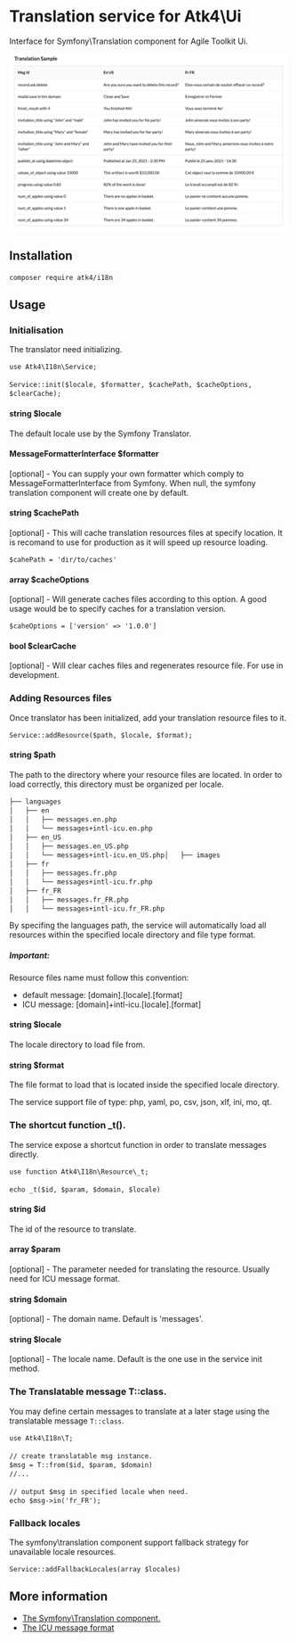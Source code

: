 # Translation service for Atk4\Ui

Interface for Symfony\Translation component for Agile Toolkit Ui.

![sample](images/sample.png)

## Installation

```
composer require atk4/i18n
```

## Usage

### Initialisation

The translator need initializing.

```
use Atk4\I18n\Service;

Service::init($locale, $formatter, $cachePath, $cacheOptions, $clearCache);
```

#### string $locale 
The default locale use by the Symfony Translator.

#### MessageFormatterInterface $formatter

[optional] - You can supply your own formatter which comply to MessageFormatterInterface from Symfony.
When null, the symfony translation component will create one by default.

#### string $cachePath

[optional] - This will cache translation resources files at specify location. It is recomand to use for production as it will
speed up resource loading.

```
$cahePath = 'dir/to/caches'
```

#### array $cacheOptions

[optional] - Will generate caches files according to this option. A good usage
would be to specify caches for a translation version.

```
$caheOptions = ['version' => '1.0.0']
```

#### bool $clearCache

[optional] - Will clear caches files and regenerates resource file. For use in development. 

### Adding Resources files

Once translator has been initialized, add your translation resource files to it.

```
Service::addResource($path, $locale, $format);
```

#### string $path

The path to the directory where your resource files are located. In order to load
correctly, this directory must be organized per locale.

```
├── languages
│   ├── en
│   │   ├── messages.en.php
│   │   └── messages+intl-icu.en.php
│   ├── en_US
│   │   ├── messages.en_US.php
│   │   └── messages+intl-icu.en_US.php│   ├── images
│   ├── fr
│   │   ├── messages.fr.php
│   │   └── messages+intl-icu.fr.php
│   ├── fr_FR
│   │   ├── messages.fr_FR.php
│   │   └── messages+intl-icu.fr_FR.php
```

By specifing the languages path, the service will automatically load all resources
within the specified locale directory and file type format.

##### Important: 
Resource files name must follow this convention:
- default message: [domain].[locale].[format]
- ICU message: [domain]+intl-icu.[locale].[format]

#### string $locale

The locale directory to load file from.

#### string $format

The file format to load that is located inside the specified locale directory.

The service support file of type: php, yaml, po, csv, json, xlf, ini, mo, qt.

### The shortcut function _t().

The service expose a shortcut function in order to translate messages directly.

```
use function Atk4\I18n\Resource\_t;

echo _t($id, $param, $domain, $locale)
```

#### string $id

The id of the resource to translate.

#### array $param

[optional] - The parameter needed for translating the resource. Usually need for ICU message format.

#### string $domain

[optional] - The domain name. Default is 'messages'.

#### string $locale

[optional] - The locale name. Default is the one use in the service init method.

### The Translatable message T::class.

You may define certain messages to translate at a later stage using the 
translatable message `T::class`.

```
use Atk4\I18n\T;

// create translatable msg instance.
$msg = T::from($id, $param, $domain)
//...

// output $msg in specified locale when need.
echo $msg->in('fr_FR');
```

### Fallback locales

The symfony\translation component support fallback strategy for unavailable locale resources.

```
Service::addFallbackLocales(array $locales)
```

## More information

- [The Symfony\Translation component.](https://symfony.com/index.php/doc/current/translation.html)
- [The ICU message format](https://symfony.com/index.php/doc/current/translation/message_format.html)